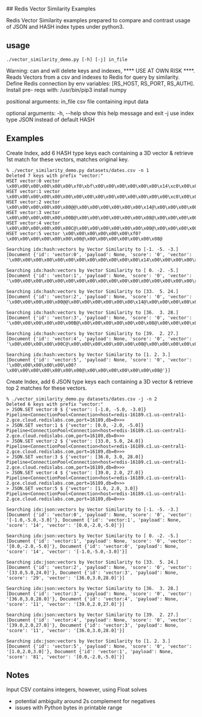 ## Redis Vector Similarity Examples

Redis Vector Similarity examples prepared to compare and contrast usage of JSON and HASH index types under python3.

## usage

`./vector_similarity_demo.py [-h] [-j] in_file`

Warning: can and will delete keys and indexes, **** USE AT OWN RISK ****.
Reads Vectors from a csv and indexes to Redis for query by similarity. Define
Redis connection by env variables: [RS_HOST, RS_PORT, RS_AUTH]. Install pre-
reqs with: /usr/bin/pip3 install numpy

positional arguments:
  in_file     csv file containing input data

optional arguments:
  -h, --help  show this help message and exit
  -j          use index type JSON instead of default HASH

## Examples

Create Index, add 6 HASH type keys each containing a 3D vector & retrieve 1st match for these vectors, matches original key.

```
% ./vector_similarity_demo.py datasets/dates.csv -n 1
Deleted 7 keys with prefix "vector:"
HSET vector:0 vector \x00\x00\x00\x00\x00\x00\xf0\xbf\x00\x00\x00\x00\x00\x00\x14\xc0\x00\x00\x00\x00\x00\x00\x08\xc0
HSET vector:1 vector \x00\x00\x00\x00\x00\x00\x00\x00\x00\x00\x00\x00\x00\x00\x00\xc0\x00\x00\x00\x00\x00\x00\x14\xc0
HSET vector:2 vector \x00\x00\x00\x00\x00\x80@@\x00\x00\x00\x00\x00\x00\x14@\x00\x00\x00\x00\x00\x008@
HSET vector:3 vector \x00\x00\x00\x00\x00\x00B@\x00\x00\x00\x00\x00\x00\x08@\x00\x00\x00\x00\x00\x00<@
HSET vector:4 vector \x00\x00\x00\x00\x00\x80C@\x00\x00\x00\x00\x00\x00\x00@\x00\x00\x00\x00\x00\x00;@
HSET vector:5 vector \x00\x00\x00\x00\x00\x00\xf0?\x00\x00\x00\x00\x00\x00\x00@\x00\x00\x00\x00\x00\x00\x08@

Searching idx:hash:vectors by Vector Similarity to [-1. -5. -3.]
[Document {'id': 'vector:0', 'payload': None, 'score': '0', 'vector': '\x00\x00\x00\x00\x00\x00\x00\x00\x00\x00\x00\x00\x14\x00\x00\x00\x00\x00\x00\x08'}]

Searching idx:hash:vectors by Vector Similarity to [ 0. -2. -5.]
[Document {'id': 'vector:1', 'payload': None, 'score': '0', 'vector': '\x00\x00\x00\x00\x00\x00\x00\x00\x00\x00\x00\x00\x00\x00\x00\x00\x00\x00\x00\x00\x00\x14'}]

Searching idx:hash:vectors by Vector Similarity to [33.  5. 24.]
[Document {'id': 'vector:2', 'payload': None, 'score': '0', 'vector': '\x00\x00\x00\x00\x00@@\x00\x00\x00\x00\x00\x00\x14@\x00\x00\x00\x00\x00\x008@'}]

Searching idx:hash:vectors by Vector Similarity to [36.  3. 28.]
[Document {'id': 'vector:3', 'payload': None, 'score': '0', 'vector': '\x00\x00\x00\x00\x00\x00B@\x00\x00\x00\x00\x00\x00\x08@\x00\x00\x00\x00\x00\x00<@'}]

Searching idx:hash:vectors by Vector Similarity to [39.  2. 27.]
[Document {'id': 'vector:4', 'payload': None, 'score': '0', 'vector': '\x00\x00\x00\x00\x00C@\x00\x00\x00\x00\x00\x00\x00@\x00\x00\x00\x00\x00\x00;@'}]

Searching idx:hash:vectors by Vector Similarity to [1. 2. 3.]
[Document {'id': 'vector:5', 'payload': None, 'score': '0', 'vector': '\x00\x00\x00\x00\x00\x00?\x00\x00\x00\x00\x00\x00\x00@\x00\x00\x00\x00\x00\x00\x08@'}]
```

Create Index, add 6 JSON type keys each containing a 3D vector & retrieve top 2 matches for these vectors.

```
% ./vector_similarity_demo.py datasets/dates.csv -j -n 2
Deleted 6 keys with prefix "vector:"
> JSON.SET vector:0 $ {'vector': [-1.0, -5.0, -3.0]}
Pipeline<ConnectionPool<Connection<host=redis-16189.c1.us-central1-2.gce.cloud.redislabs.com,port=16189,db=0>>>
> JSON.SET vector:1 $ {'vector': [0.0, -2.0, -5.0]}
Pipeline<ConnectionPool<Connection<host=redis-16189.c1.us-central1-2.gce.cloud.redislabs.com,port=16189,db=0>>>
> JSON.SET vector:2 $ {'vector': [33.0, 5.0, 24.0]}
Pipeline<ConnectionPool<Connection<host=redis-16189.c1.us-central1-2.gce.cloud.redislabs.com,port=16189,db=0>>>
> JSON.SET vector:3 $ {'vector': [36.0, 3.0, 28.0]}
Pipeline<ConnectionPool<Connection<host=redis-16189.c1.us-central1-2.gce.cloud.redislabs.com,port=16189,db=0>>>
> JSON.SET vector:4 $ {'vector': [39.0, 2.0, 27.0]}
Pipeline<ConnectionPool<Connection<host=redis-16189.c1.us-central1-2.gce.cloud.redislabs.com,port=16189,db=0>>>
> JSON.SET vector:5 $ {'vector': [1.0, 2.0, 3.0]}
Pipeline<ConnectionPool<Connection<host=redis-16189.c1.us-central1-2.gce.cloud.redislabs.com,port=16189,db=0>>>

Searching idx:json:vectors by Vector Similarity to [-1. -5. -3.]
[Document {'id': 'vector:0', 'payload': None, 'score': '0', 'vector': '[-1.0,-5.0,-3.0]'}, Document {'id': 'vector:1', 'payload': None, 'score': '14', 'vector': '[0.0,-2.0,-5.0]'}]

Searching idx:json:vectors by Vector Similarity to [ 0. -2. -5.]
[Document {'id': 'vector:1', 'payload': None, 'score': '0', 'vector': '[0.0,-2.0,-5.0]'}, Document {'id': 'vector:0', 'payload': None, 'score': '14', 'vector': '[-1.0,-5.0,-3.0]'}]

Searching idx:json:vectors by Vector Similarity to [33.  5. 24.]
[Document {'id': 'vector:2', 'payload': None, 'score': '0', 'vector': '[33.0,5.0,24.0]'}, Document {'id': 'vector:3', 'payload': None, 'score': '29', 'vector': '[36.0,3.0,28.0]'}]

Searching idx:json:vectors by Vector Similarity to [36.  3. 28.]
[Document {'id': 'vector:3', 'payload': None, 'score': '0', 'vector': '[36.0,3.0,28.0]'}, Document {'id': 'vector:4', 'payload': None, 'score': '11', 'vector': '[39.0,2.0,27.0]'}]

Searching idx:json:vectors by Vector Similarity to [39.  2. 27.]
[Document {'id': 'vector:4', 'payload': None, 'score': '0', 'vector': '[39.0,2.0,27.0]'}, Document {'id': 'vector:3', 'payload': None, 'score': '11', 'vector': '[36.0,3.0,28.0]'}]

Searching idx:json:vectors by Vector Similarity to [1. 2. 3.]
[Document {'id': 'vector:5', 'payload': None, 'score': '0', 'vector': '[1.0,2.0,3.0]'}, Document {'id': 'vector:1', 'payload': None, 'score': '81', 'vector': '[0.0,-2.0,-5.0]'}]
```

## Notes
Input CSV contains integers, however, using Float solves
- potential ambiguity around 2s complement for negatives
- issues with Python bytes in printable range